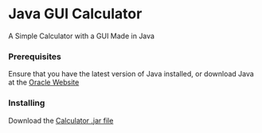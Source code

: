 # Java GUI Calculator

A Simple Calculator with a GUI Made in Java


### Prerequisites

Ensure that you have the latest version of Java installed, or download Java at the [Oracle Website](https://www.java.com/en/download/)


### Installing

Download the [Calculator .jar file](https://github.com/IvanParedes/javaguicalculator/blob/master/CalculatorGUI%20-%20Copy.jar)
